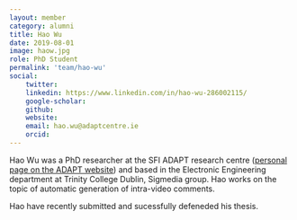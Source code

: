 ```yaml
---
layout: member
category: alumni
title: Hao Wu
date: 2019-08-01
image: haow.jpg
role: PhD Student
permalink: 'team/hao-wu'
social:
    twitter:
    linkedin: https://www.linkedin.com/in/hao-wu-286002115/
    google-scholar:
    github:
    website:
    email: hao.wu@adaptcentre.ie
    orcid:
---
```


Hao Wu was a PhD researcher at the SFI ADAPT research centre ([personal page on
the ADAPT website](https://www.adaptcentre.ie/experts/hao-wu/)) and based in the
Electronic Engineering department at Trinity College Dublin, Sigmedia group. Hao
works on the topic of automatic generation of intra-video comments.

Hao have recently submitted and sucessfully defeneded his thesis.
